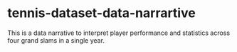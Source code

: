 # tennis-dataset-data-narrartive
This is a data narrative to interpret player performance and statistics across four grand slams in a single year.
